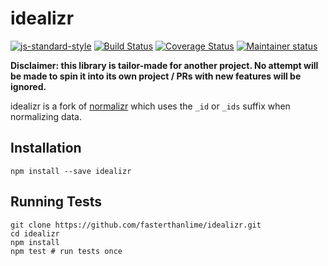 # idealizr

[![js-standard-style](https://img.shields.io/badge/code%20style-standard-brightgreen.svg)](http://standardjs.com/)
[![Build Status](https://travis-ci.org/fasterthanlime/idealizr.svg?branch=master)](https://travis-ci.org/fasterthanlime/idealizr)
[![Coverage Status](https://coveralls.io/repos/github/fasterthanlime/idealizr/badge.svg?branch=master)](https://coveralls.io/github/fasterthanlime/idealizr?branch=master)
[![Maintainer status](https://img.shields.io/badge/maintained%3F-no!-red.svg?style=flat)](https://twitter.com/fasterthanlime/status/706856384835485696)

**Disclaimer: this library is tailor-made for another project. No attempt will be made
to spin it into its own project / PRs with new features will be ignored.**

idealizr is a fork of [normalizr](https://github.com/gaearon/normalizr) which uses the `_id` or `_ids` suffix when
normalizing data.

## Installation

```
npm install --save idealizr
```

## Running Tests

```
git clone https://github.com/fasterthanlime/idealizr.git
cd idealizr
npm install
npm test # run tests once
```
